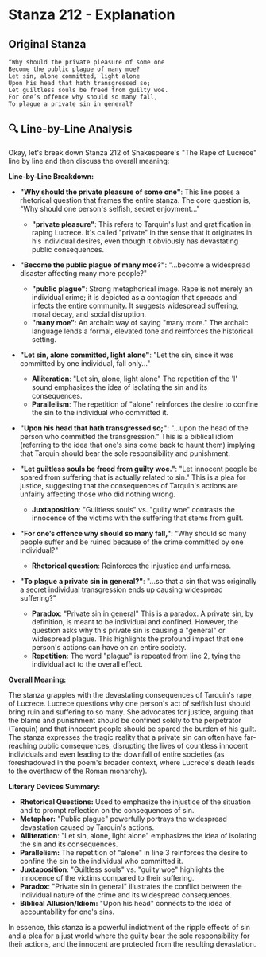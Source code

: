 # Stanza 212 - Explanation

## Original Stanza
```
“Why should the private pleasure of some one
Become the public plague of many moe?
Let sin, alone committed, light alone
Upon his head that hath transgressed so;
Let guiltless souls be freed from guilty woe.
For one’s offence why should so many fall,
To plague a private sin in general?
```

## 🔍 Line-by-Line Analysis
Okay, let's break down Stanza 212 of Shakespeare's "The Rape of Lucrece" line by line and then discuss the overall meaning:

**Line-by-Line Breakdown:**

*   **"Why should the private pleasure of some one"**: This line poses a rhetorical question that frames the entire stanza. The core question is, "Why should one person's selfish, secret enjoyment..."
    *   **"private pleasure"**: This refers to Tarquin's lust and gratification in raping Lucrece.  It's called "private" in the sense that it originates in his individual desires, even though it obviously has devastating public consequences.

*   **"Become the public plague of many moe?"**: "...become a widespread disaster affecting many more people?"
    *   **"public plague"**: Strong metaphorical image.  Rape is not merely an individual crime; it is depicted as a contagion that spreads and infects the entire community. It suggests widespread suffering, moral decay, and social disruption.
    *   **"many moe"**: An archaic way of saying "many more." The archaic language lends a formal, elevated tone and reinforces the historical setting.

*   **"Let sin, alone committed, light alone"**: "Let the sin, since it was committed by one individual, fall only..."
    *   **Alliteration**: "Let sin, alone, light alone" The repetition of the 'l' sound emphasizes the idea of isolating the sin and its consequences.
    *   **Parallelism**: The repetition of "alone" reinforces the desire to confine the sin to the individual who committed it.

*   **"Upon his head that hath transgressed so;"**: "...upon the head of the person who committed the transgression." This is a biblical idiom (referring to the idea that one's sins come back to haunt them) implying that Tarquin should bear the sole responsibility and punishment.

*   **"Let guiltless souls be freed from guilty woe."**: "Let innocent people be spared from suffering that is actually related to sin." This is a plea for justice, suggesting that the consequences of Tarquin's actions are unfairly affecting those who did nothing wrong.
    *   **Juxtaposition**: "Guiltless souls" vs. "guilty woe" contrasts the innocence of the victims with the suffering that stems from guilt.

*   **"For one’s offence why should so many fall,"**: "Why should so many people suffer and be ruined because of the crime committed by one individual?"
    *   **Rhetorical question**: Reinforces the injustice and unfairness.

*   **"To plague a private sin in general?"**: "...so that a sin that was originally a secret individual transgression ends up causing widespread suffering?"
    *   **Paradox**: "Private sin in general" This is a paradox. A private sin, by definition, is meant to be individual and confined. However, the question asks why this private sin is causing a "general" or widespread plague. This highlights the profound impact that one person's actions can have on an entire society.
    *   **Repetition**: The word "plague" is repeated from line 2, tying the individual act to the overall effect.

**Overall Meaning:**

The stanza grapples with the devastating consequences of Tarquin's rape of Lucrece. Lucrece questions why one person's act of selfish lust should bring ruin and suffering to so many. She advocates for justice, arguing that the blame and punishment should be confined solely to the perpetrator (Tarquin) and that innocent people should be spared the burden of his guilt. The stanza expresses the tragic reality that a private sin can often have far-reaching public consequences, disrupting the lives of countless innocent individuals and even leading to the downfall of entire societies (as foreshadowed in the poem's broader context, where Lucrece's death leads to the overthrow of the Roman monarchy).

**Literary Devices Summary:**

*   **Rhetorical Questions:** Used to emphasize the injustice of the situation and to prompt reflection on the consequences of sin.
*   **Metaphor:** "Public plague" powerfully portrays the widespread devastation caused by Tarquin's actions.
*   **Alliteration**: "Let sin, alone, light alone" emphasizes the idea of isolating the sin and its consequences.
*   **Parallelism:** The repetition of "alone" in line 3 reinforces the desire to confine the sin to the individual who committed it.
*   **Juxtaposition**: "Guiltless souls" vs. "guilty woe" highlights the innocence of the victims compared to their suffering.
*   **Paradox**: "Private sin in general" illustrates the conflict between the individual nature of the crime and its widespread consequences.
*   **Biblical Allusion/Idiom:** "Upon his head" connects to the idea of accountability for one's sins.

In essence, this stanza is a powerful indictment of the ripple effects of sin and a plea for a just world where the guilty bear the sole responsibility for their actions, and the innocent are protected from the resulting devastation.
